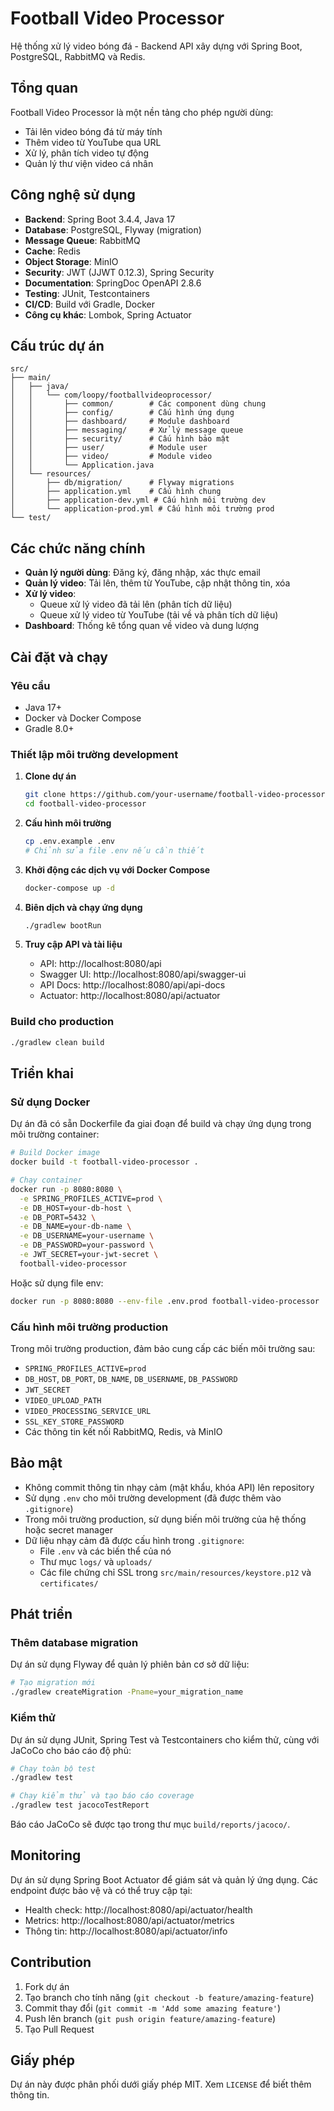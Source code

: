 # Football Video Processor

Hệ thống xử lý video bóng đá - Backend API xây dựng với Spring Boot, PostgreSQL, RabbitMQ và Redis.

## Tổng quan

Football Video Processor là một nền tảng cho phép người dùng:

- Tải lên video bóng đá từ máy tính
- Thêm video từ YouTube qua URL
- Xử lý, phân tích video tự động
- Quản lý thư viện video cá nhân

## Công nghệ sử dụng

- **Backend**: Spring Boot 3.4.4, Java 17
- **Database**: PostgreSQL, Flyway (migration)
- **Message Queue**: RabbitMQ
- **Cache**: Redis
- **Object Storage**: MinIO
- **Security**: JWT (JJWT 0.12.3), Spring Security
- **Documentation**: SpringDoc OpenAPI 2.8.6
- **Testing**: JUnit, Testcontainers
- **CI/CD**: Build với Gradle, Docker
- **Công cụ khác**: Lombok, Spring Actuator

## Cấu trúc dự án

```
src/
├── main/
│   ├── java/
│   │   └── com/loopy/footballvideoprocessor/
│   │       ├── common/        # Các component dùng chung
│   │       ├── config/        # Cấu hình ứng dụng
│   │       ├── dashboard/     # Module dashboard
│   │       ├── messaging/     # Xử lý message queue
│   │       ├── security/      # Cấu hình bảo mật
│   │       ├── user/          # Module user
│   │       ├── video/         # Module video
│   │       └── Application.java
│   └── resources/
│       ├── db/migration/      # Flyway migrations
│       ├── application.yml    # Cấu hình chung
│       ├── application-dev.yml # Cấu hình môi trường dev
│       └── application-prod.yml # Cấu hình môi trường prod
└── test/
```

## Các chức năng chính

- **Quản lý người dùng**: Đăng ký, đăng nhập, xác thực email
- **Quản lý video**: Tải lên, thêm từ YouTube, cập nhật thông tin, xóa
- **Xử lý video**:
  - Queue xử lý video đã tải lên (phân tích dữ liệu)
  - Queue xử lý video từ YouTube (tải về và phân tích dữ liệu)
- **Dashboard**: Thống kê tổng quan về video và dung lượng

## Cài đặt và chạy

### Yêu cầu

- Java 17+
- Docker và Docker Compose
- Gradle 8.0+

### Thiết lập môi trường development

1. **Clone dự án**

   ```bash
   git clone https://github.com/your-username/football-video-processor.git
   cd football-video-processor
   ```

2. **Cấu hình môi trường**

   ```bash
   cp .env.example .env
   # Chỉnh sửa file .env nếu cần thiết
   ```

3. **Khởi động các dịch vụ với Docker Compose**

   ```bash
   docker-compose up -d
   ```

4. **Biên dịch và chạy ứng dụng**
   ```bash
   ./gradlew bootRun
   ```
5. **Truy cập API và tài liệu**
   - API: http://localhost:8080/api
   - Swagger UI: http://localhost:8080/api/swagger-ui
   - API Docs: http://localhost:8080/api/api-docs
   - Actuator: http://localhost:8080/api/actuator

### Build cho production

```bash
./gradlew clean build
```

## Triển khai

### Sử dụng Docker

Dự án đã có sẵn Dockerfile đa giai đoạn để build và chạy ứng dụng trong môi trường container:

```bash
# Build Docker image
docker build -t football-video-processor .

# Chạy container
docker run -p 8080:8080 \
  -e SPRING_PROFILES_ACTIVE=prod \
  -e DB_HOST=your-db-host \
  -e DB_PORT=5432 \
  -e DB_NAME=your-db-name \
  -e DB_USERNAME=your-username \
  -e DB_PASSWORD=your-password \
  -e JWT_SECRET=your-jwt-secret \
  football-video-processor
```

Hoặc sử dụng file env:

```bash
docker run -p 8080:8080 --env-file .env.prod football-video-processor
```

### Cấu hình môi trường production

Trong môi trường production, đảm bảo cung cấp các biến môi trường sau:

- `SPRING_PROFILES_ACTIVE=prod`
- `DB_HOST`, `DB_PORT`, `DB_NAME`, `DB_USERNAME`, `DB_PASSWORD`
- `JWT_SECRET`
- `VIDEO_UPLOAD_PATH`
- `VIDEO_PROCESSING_SERVICE_URL`
- `SSL_KEY_STORE_PASSWORD`
- Các thông tin kết nối RabbitMQ, Redis, và MinIO

## Bảo mật

- Không commit thông tin nhạy cảm (mật khẩu, khóa API) lên repository
- Sử dụng `.env` cho môi trường development (đã được thêm vào `.gitignore`)
- Trong môi trường production, sử dụng biến môi trường của hệ thống hoặc secret manager
- Dữ liệu nhạy cảm đã được cấu hình trong `.gitignore`:
  - File `.env` và các biến thể của nó
  - Thư mục `logs/` và `uploads/`
  - Các file chứng chỉ SSL trong `src/main/resources/keystore.p12` và `certificates/`

## Phát triển

### Thêm database migration

Dự án sử dụng Flyway để quản lý phiên bản cơ sở dữ liệu:

```bash
# Tạo migration mới
./gradlew createMigration -Pname=your_migration_name
```

### Kiểm thử

Dự án sử dụng JUnit, Spring Test và Testcontainers cho kiểm thử, cùng với JaCoCo cho báo cáo độ phủ:

```bash
# Chạy toàn bộ test
./gradlew test

# Chạy kiểm thử và tạo báo cáo coverage
./gradlew test jacocoTestReport
```

Báo cáo JaCoCo sẽ được tạo trong thư mục `build/reports/jacoco/`.

## Monitoring

Dự án sử dụng Spring Boot Actuator để giám sát và quản lý ứng dụng. Các endpoint được bảo vệ và có thể truy cập tại:

- Health check: http://localhost:8080/api/actuator/health
- Metrics: http://localhost:8080/api/actuator/metrics
- Thông tin: http://localhost:8080/api/actuator/info

## Contribution

1. Fork dự án
2. Tạo branch cho tính năng (`git checkout -b feature/amazing-feature`)
3. Commit thay đổi (`git commit -m 'Add some amazing feature'`)
4. Push lên branch (`git push origin feature/amazing-feature`)
5. Tạo Pull Request

## Giấy phép

Dự án này được phân phối dưới giấy phép MIT. Xem `LICENSE` để biết thêm thông tin.
